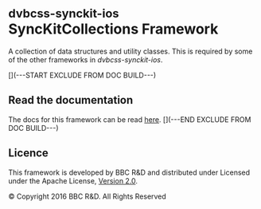 # <small>dvbcss-synckit-ios</small><br/>SyncKitCollections Framework


A collection of data structures and utility classes. This is required by
some of the other frameworks in *dvbcss-synckit-ios*.


[](---START EXCLUDE FROM DOC BUILD---)
## Read the documentation
The docs for this framework can be read [here](http://bbc.github.io/dvbcss-synckit-ios/latest/SyncKitCollections/).
[](---END EXCLUDE FROM DOC BUILD---)



## Licence

This framework is developed by BBC R&D and distributed under Licensed under the Apache License, [Version 2.0](http://www.apache.org/licenses/LICENSE-2.0).

© Copyright 2016 BBC R&D. All Rights Reserved